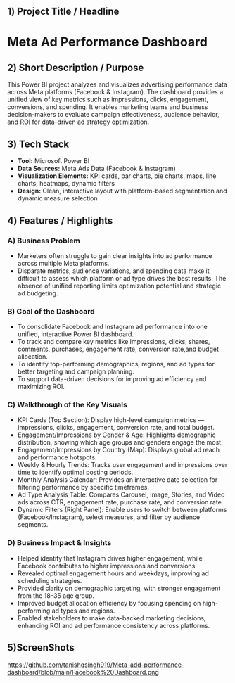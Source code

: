 
## 1️) Project Title / Headline
# **Meta Ad Performance Dashboard**

## 2️) Short Description / Purpose
This Power BI project analyzes and visualizes advertising performance data across Meta platforms (Facebook & Instagram).
The dashboard provides a unified view of key metrics such as impressions, clicks, engagement, conversions, and spending.
It enables marketing teams and business decision-makers to evaluate campaign effectiveness, audience behavior, and ROI for data-driven ad strategy optimization.

## 3️) Tech Stack
- **Tool:** Microsoft Power BI
- **Data Sources:** Meta Ads Data (Facebook & Instagram)
- **Visualization Elements:** KPI cards, bar charts, pie charts, maps, line charts, heatmaps, dynamic filters
- **Design:** Clean, interactive layout with platform-based segmentation and dynamic measure selection

## 4️) Features / Highlights
### A) Business Problem
- Marketers often struggle to gain clear insights into ad performance across multiple Meta platforms.
- Disparate metrics, audience variations, and spending data make it difficult to assess which platform or ad type drives the best results.
  The absence of unified reporting limits optimization potential and strategic ad budgeting.

### **B) Goal of the Dashboard**
- To consolidate Facebook and Instagram ad performance into one unified, interactive Power BI dashboard.
- To track and compare key metrics like impressions, clicks, shares, comments, purchases, engagement rate, conversion rate,and budget allocation.
- To identify top-performing demographics, regions, and ad types for better targeting and campaign planning.
- To support data-driven decisions for improving ad efficiency and maximizing ROI.

### **C) Walkthrough of the Key Visuals**
- KPI Cards (Top Section): Display high-level campaign metrics — impressions, clicks, engagement, conversion rate, and total budget.
- Engagement/Impressions by Gender & Age: Highlights demographic distribution, showing which age groups and genders engage the most.
- Engagement/Impressions by Country (Map): Displays global ad reach and performance hotspots.
- Weekly & Hourly Trends: Tracks user engagement and impressions over time to identify optimal posting periods.
- Monthly Analysis Calendar: Provides an interactive date selection for filtering performance by specific timeframes.
- Ad Type Analysis Table: Compares Carousel, Image, Stories, and Video ads across CTR, engagement rate, purchase rate, and conversion rate.
- Dynamic Filters (Right Panel): Enable users to switch between platforms (Facebook/Instagram), select measures, and filter by audience segments.

### **D) Business Impact & Insights**
- Helped identify that Instagram drives higher engagement, while Facebook contributes to higher impressions and conversions.
- Revealed optimal engagement hours and weekdays, improving ad scheduling strategies.
- Provided clarity on demographic targeting, with stronger engagement from the 18–35 age group.
- Improved budget allocation efficiency by focusing spending on high-performing ad types and regions.
- Enabled stakeholders to make data-backed marketing decisions, enhancing ROI and ad performance consistency across platforms.

## 5)ScreenShots
https://github.com/tanishqsingh919/Meta-add-performance-dashboard/blob/main/Facebook%20Dashboard.png

